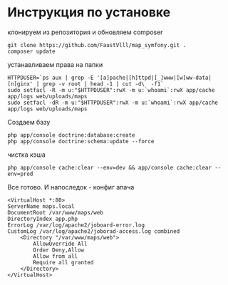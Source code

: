 Инструкция по установке
========================
клонируем из репозитория и обновляем composer

    git clone https://github.com/FaustVlll/map_symfony.git .
    composer update
    
устанавливаем права на папки

    HTTPDUSER=`ps aux | grep -E '[a]pache|[h]ttpd|[_]www|[w]ww-data|[n]ginx' | grep -v root | head -1 | cut -d\  -f1`
    sudo setfacl -R -m u:"$HTTPDUSER":rwX -m u:`whoami`:rwX app/cache app/logs web/uploads/maps
    sudo setfacl -dR -m u:"$HTTPDUSER":rwX -m u:`whoami`:rwX app/cache app/logs web/uploads/maps
    
Создаем базу

    php app/console doctrine:database:create
    php app/console doctrine:schema:update --force
    
чистка кэша

    php app/console cache:clear --env=dev && app/console cache:clear --env=prod
    
Все готово.
И напоследок - конфиг апача

    <VirtualHost *:80>
    ServerName maps.local
    DocumentRoot /var/www/maps/web
    DirectoryIndex app.php
    ErrorLog /var/log/apache2/joboard-error.log
    CustomLog /var/log/apache2/joborad-access.log combined
        <Directory "/var/www/maps/web">
            AllowOverride All
            Order Deny,Allow
            Allow from all
            Require all granted
        </Directory>
    </VirtualHost>



